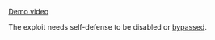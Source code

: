 [Demo video](https://vimeo.com/343213886)

The exploit needs self-defense to be disabled or [bypassed](https://blog.silentsignal.eu/2018/01/08/bare-knuckled-antivirus-breaking/).  

